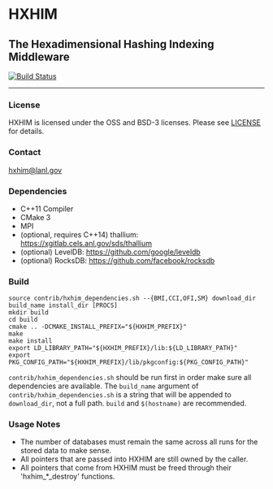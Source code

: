 # HXHIM
## The Hexadimensional Hashing Indexing Middleware

[![Build Status](https://app.travis-ci.com/hpc/hxhim.svg?branch=master)](https://app.travis-ci.com/hpc/hxhim)

----

### License
HXHIM is licensed under the OSS and BSD-3 licenses. Please see [LICENSE](LICENSE) for details.

### Contact
hxhim@lanl.gov

### Dependencies
* C++11 Compiler
* CMake 3
* MPI
* (optional, requires C++14) thallium: https://xgitlab.cels.anl.gov/sds/thallium
* (optional) LevelDB: https://github.com/google/leveldb
* (optional) RocksDB: https://github.com/facebook/rocksdb

### Build
```
source contrib/hxhim_dependencies.sh --{BMI,CCI,OFI,SM} download_dir build_name install_dir [PROCS]
mkdir build
cd build
cmake .. -DCMAKE_INSTALL_PREFIX="${HXHIM_PREFIX}"
make
make install
export LD_LIBRARY_PATH="${HXHIM_PREFIX}/lib:${LD_LIBRARY_PATH}"
export PKG_CONFIG_PATH="${HXHIM_PREFIX}/lib/pkgconfig:${PKG_CONFIG_PATH}"
```

`contrib/hxhim_dependencies.sh` should be run first in order make sure
all dependencies are available.  The `build_name` argument of
`contrib/hxhim_dependencies.sh` is a string that will be appended to
`download_dir`, not a full path. `build` and `$(hostname)` are
recommended.

### Usage Notes
* The number of databases must remain the same across all runs for the stored data to make sense.
* All pointers that are passed into HXHIM are still owned by the caller.
* All pointers that come from HXHIM must be freed through their 'hxhim_*_destroy' functions.
